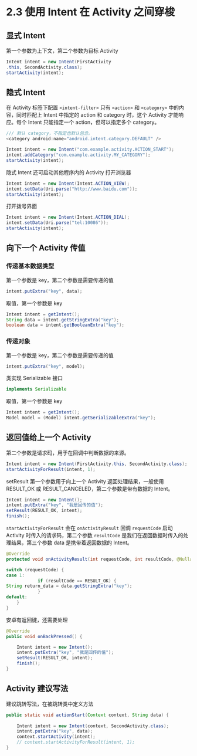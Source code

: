 # 2.3 使用 Intent 在 Activity 之间穿梭
## 显式 Intent
第一个参数为上下文，第二个参数为目标  Activity
```java
Intent intent = new Intent(FirstActivity
.this, SecondActivity.class);
startActivity(intent);
```

## 隐式 Intent
在 Activity 标签下配置 `<intent-filter>`  只有 `<action>` 和 `<category>` 中的内容，同时匹配上 Intent 中指定的 action 和 category 时，这个 Activity 才能响应。每个 Intent 只能指定一个 action，但可以指定多个 category。
``` java
/// 默认 category，不指定也默认包含。
<category android:name="android.intent.category.DEFAULT" />
```
``` java
Intent intent = new Intent("com.example.activity.ACTION_START");
intent.addCategory("com.example.activity.MY_CATEGORY");
startActivity(intent);
```
隐式 Intent 还可启动其他程序内的 Activity
打开浏览器
``` java
Intent intent = new Intent(Intent.ACTION_VIEW);
intent.setData(Uri.parse("http://www.baidu.com"));
startActivity(intent);
```
打开拨号界面
``` java
Intent intent = new Intent(Intent.ACTION_DIAL);
intent.setData(Uri.parse("tel:10086"));
startActivity(intent);
```

## 向下一个 Activity 传值
### 传递基本数据类型
第一个参数是 key，第二个参数是需要传递的值
```java
intent.putExtra("key", data);
```
取值，第一个参数是 key
```java
Intent intent = getIntent();
String data = intent.getStringExtra("key");
boolean data = intent.getBooleanExtra("key");
```
### 传递对象
第一个参数是 key，第二个参数是需要传递的值
```java
intent.putExtra("key", model);
```
类实现 Serializable 接口
``` java
implements Serializable
```
取值，第一个参数是 key
``` java
Intent intent = getIntent();
Model model = (Model) intent.getSerializableExtra("key");
```

## 返回值给上一个 Activity
第二个参数是请求码，用于在回调中判断数据的来源。
``` java
Intent intent = new Intent(FirstActivity.this, SecondActivity.class);
startActivityForResult(intent, 1);
```

setResult 第一个参数用于向上一个 Activity 返回处理结果，一般使用 RESULT_OK 或 RESULT_CANCELED，第二个参数是带有数据的 Intent。

``` java
Intent intent = new Intent();
intent.putExtra("key", "我是回传的值");
setResult(RESULT_OK, intent);
finish();
```

`startActivityForResult` 会在 `onActivityResult` 回调 `requestCode` 启动 Activity 时传入的请求码，第二个参数 `resultCode` 是我们在返回数据时传入的处理结果，第三个参数 data 是携带着返回数据的 Intent。
``` java
@Override
protected void onActivityResult(int requestCode, int resultCode, @Nullable Intent data) {

switch (requestCode) {
case 1:
            if (resultCode == RESULT_OK) {
String return_data = data.getStringExtra("key");
            }
default:
    }
}
```
安卓有返回键，还需要处理
``` java
@Override
public void onBackPressed() {

    Intent intent = new Intent();
    intent.putExtra("key", "我是回传的值");
    setResult(RESULT_OK, intent);
    finish();
}
```

## Activity 建议写法
建议跳转写法，在被跳转类中定义方法
``` java
public static void actionStart(Context context, String data) {
    
    Intent intent = new Intent(context, SecondActivity.class);
    intent.putExtra("key", data);
    context.startActivity(intent);
    // context.startActivityForResult(intent, 1);
}
```
